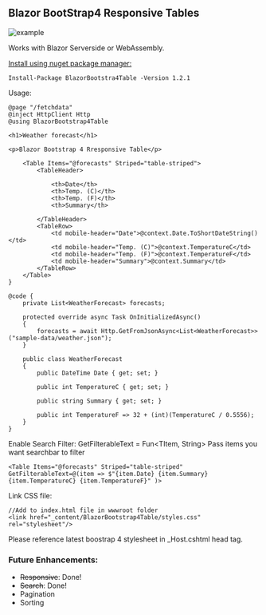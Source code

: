 ## Blazor BootStrap4 Responsive Tables

![example](https://drive.google.com/uc?export=view&id=1nyvokb4fPSA-qe_NJ7Au1P28vakXLM4s)

Works with Blazor Serverside or WebAssembly.

[Install using nuget package manager:](https://www.nuget.org/packages/BlazorBootstrap4Table/)
```
Install-Package BlazorBootstra4Table -Version 1.2.1
```
Usage:
```
@page "/fetchdata"
@inject HttpClient Http
@using BlazorBootstrap4Table

<h1>Weather forecast</h1>

<p>Blazor Bootstrap 4 Rresponsive Table</p>

    <Table Items="@forecasts" Striped="table-striped">
        <TableHeader>

            <th>Date</th>
            <th>Temp. (C)</th>
            <th>Temp. (F)</th>
            <th>Summary</th>

        </TableHeader>
        <TableRow>
            <td mobile-header="Date">@context.Date.ToShortDateString()</td>
            <td mobile-header="Temp. (C)">@context.TemperatureC</td>
            <td mobile-header="Temp. (F)">@context.TemperatureF</td>
            <td mobile-header="Summary">@context.Summary</td>
        </TableRow>
    </Table>
}

@code {
    private List<WeatherForecast> forecasts;

    protected override async Task OnInitializedAsync()
    {
        forecasts = await Http.GetFromJsonAsync<List<WeatherForecast>>("sample-data/weather.json");
    }

    public class WeatherForecast
    {
        public DateTime Date { get; set; }

        public int TemperatureC { get; set; }

        public string Summary { get; set; }

        public int TemperatureF => 32 + (int)(TemperatureC / 0.5556);
    }
}
```
Enable Search Filter: 
GetFilterableText = Fun<TItem, String>
Pass items you want searchbar to filter
```
<Table Items="@forecasts" Striped="table-striped" GetFilterableText=@(item => $"{item.Date} {item.Summary} {item.TemperatureC} {item.TemperatureF}" )>
```
Link CSS file:
```
//Add to index.html file in wwwroot folder
<link href="_content/BlazorBootstrap4Table/styles.css" rel="stylesheet"/>
```
Please reference latest boostrap 4 stylesheet in _Host.cshtml head tag.

### Future Enhancements:
- ~~Responsive~~: Done!
- ~~Search~~: Done!
- Pagination
- Sorting


